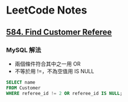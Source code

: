 # LeetCode Notes
## [584. Find Customer Referee](https://leetcode.com/problems/find-customer-referee/description/?envType=study-plan-v2&envId=top-sql-50)

### **MySQL 解法**
- 兩個條件符合其中之一用 OR
- 不等於用 !=，不為空值用 IS NULL

```sql
SELECT name
FROM Customer
WHERE referee_id != 2 OR referee_id IS NULL;
```